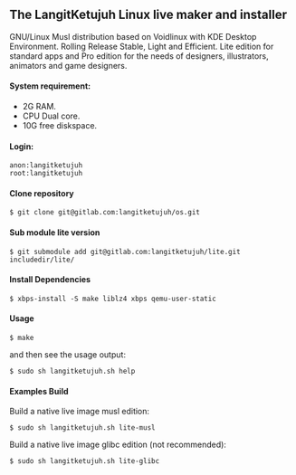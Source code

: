 ## The LangitKetujuh Linux live maker and installer

GNU/Linux Musl distribution based on Voidlinux with KDE Desktop Environment. Rolling Release Stable, Light and Efficient. Lite edition for standard apps and Pro edition for the needs of designers, illustrators, animators and game designers.

#### System requirement:

- 2G RAM.
- CPU Dual core.
- 10G free diskspace.

#### Login:

    anon:langitketujuh
    root:langitketujuh

#### Clone repository

    $ git clone git@gitlab.com:langitketujuh/os.git
    
#### Sub module lite version

    $ git submodule add git@gitlab.com:langitketujuh/lite.git includedir/lite/
    
#### Install Dependencies

    $ xbps-install -S make liblz4 xbps qemu-user-static

#### Usage

    $ make

and then see the usage output:

    $ sudo sh langitketujuh.sh help

#### Examples Build

Build a native live image musl edition:

    $ sudo sh langitketujuh.sh lite-musl
    
Build a native live image glibc edition (not recommended):

    $ sudo sh langitketujuh.sh lite-glibc
